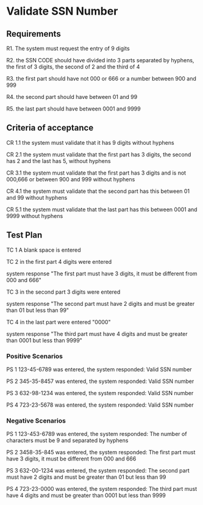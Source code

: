 # Validate SSN Number
## Requirements
<p>R1. The system must request the entry of 9 digits</p>
<p>R2. the SSN CODE should have divided into 3 parts separated by hyphens, the first of 3 digits, the second of 2 and the third of 4</p>
<p>R3.  the first part should have not 000 or 666 or a number between 900 and 999</p>
<p>R4.  the second part should have  between 01 and 99</p>
<p>R5.  the last part should have between 0001 and 9999</p>

## Criteria of acceptance
<p> CR 1.1 the system must validate that it has 9 digits without hyphens</p>
<p>CR 2.1 the system must validate that the first part has 3 digits, the second has 2 and the last has 5, without hyphens</p>
<p>CR 3.1 the system must validate that the first part has 3 digits and is not 000,666 or between 900 and 999 without hyphens</p>
<p>CR 4.1 the system must validate that the second part has this between 01 and 99 without hyphens</p>
<p>CR 5.1 the system must validate that the last part has this between 0001 and 9999 without hyphens</p>

## Test Plan
<p> TC 1 A blank space is entered</p>
<p> TC 2 in the first part 4 digits were entered</p>
<p> system response "The first part must have 3 digits, it must be different from 000 and 666"</p>
 <p>TC 3 in the second part 3 digits were entered</p> 
<p> system response "The second part must have 2 digits and must be greater than 01 but less than 99"</p>
<p> TC 4 in the last part were entered "0000"</p>
<p> system response "The third part must have 4 digits and must be greater than 0001 but less than 9999"</p>

### Positive Scenarios
<p> PS 1 123-45-6789 was entered, the system responded: Valid SSN number</p>
<p> PS 2 345-35-8457 was entered, the system responded: Valid SSN number</p>
<p> PS 3 632-98-1234 was entered, the system responded: Valid SSN number</p>
<p> PS 4 723-23-5678 was entered, the system responded: Valid SSN number</p>

### Negative Scenarios
<p>  PS 1 123-453-6789 was entered, the system responded: The number of characters must be 9 and separated by hyphens</p>
<p>  PS 2 3458-35-845 was entered, the system responded: The first part must have 3 digits, it must be different from 000 and 666</p>
<p> PS 3 632-00-1234 was entered, the system responded: The second part must have 2 digits and must be greater than 01 but less than 99</p>
<p> PS 4 723-23-0000 was entered, the system responded: The third part must have 4 digits and must be greater than 0001 but less than 9999</p>

